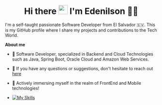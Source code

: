 
<h1 align='center'>
  Hi there <img src="https://user-images.githubusercontent.com/1303154/88677602-1635ba80-d120-11ea-84d8-d263ba5fc3c0.gif" width="30"> I'm Edenilson 👨‍💻
</h1>

I'm a self-taught passionate Software Developer from El Salvador 🇸🇻. 
This is my GitHub profile where I share my projects and contributions to the Tech World.

**About me**

- 💼 Software Developer, specialized in Backend and Cloud Technologies such as Java, Spring Boot, Oracle Cloud and Amazon Web Services.
- 💬 If you have any questions or suggestions, don't hesitate to reach out [here](https://github.com/edenilsonpineda/edenilsonpineda/issues)
- 📝 Actively immersing myself in the realm of FrontEnd and Mobile technologies!

- [![My Skills](https://skillicons.dev/icons?i=aws,gcp,docker,grafana,py,java,spring,gradle,maven,html,css,js,git,github,gitlab&perline=4)](https://skillicons.dev)
